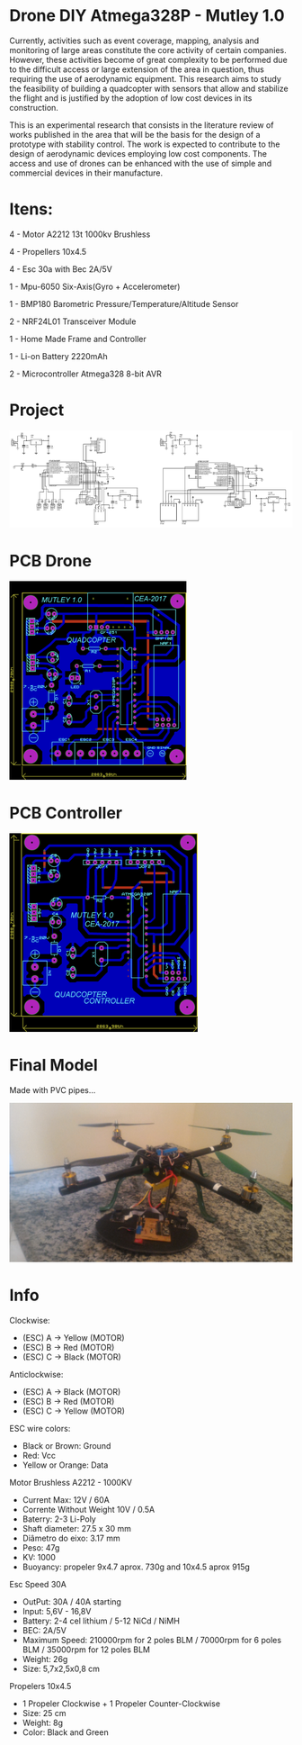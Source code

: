 # Drone DIY Atmega328P - Mutley 1.0

Currently, activities such as event coverage, mapping, analysis and monitoring of large areas constitute the core activity of certain companies. However, these activities become of great complexity to be performed due to the difficult access or large extension of the area in question, thus requiring the use of aerodynamic equipment. This research aims to study the feasibility of building a quadcopter with sensors that allow and stabilize the flight and is justified by the adoption of low cost devices in its construction.

This is an experimental research that consists in the literature review of works published in the area that will be the basis for the design of a prototype with stability control. The work is expected to contribute to the design of aerodynamic devices employing low cost components. The access and use of drones can be enhanced with the use of simple and commercial devices in their manufacture.


# Itens:


4	 - Motor A2212 13t 1000kv Brushless       

4  - Propellers 10x4.5

4  - Esc 30a with Bec 2A/5V

1  - Mpu-6050  Six-Axis(Gyro + Accelerometer) 

1  - BMP180 Barometric Pressure/Temperature/Altitude Sensor

2  - NRF24L01 Transceiver Module

1  - Home Made Frame and Controller

1  - Li-on Battery 2220mAh 

2  - Microcontroller Atmega328 8-bit AVR

# Project

![Project](https://github.com/gabrieloliveira95/DroneDIYArduino/blob/master/Img/project.png?raw=true)

# PCB Drone

![PCB DRONE DESIGN](https://github.com/gabrieloliveira95/DroneDIYArduino/blob/master/Img/pcbMutley1.0.png?raw=true)

# PCB Controller

![PCB CONTROLLER DESIGN](https://github.com/gabrieloliveira95/DroneDIYArduino/blob/master/Img/controllerPcbMutley1.0.png?raw=true)

# Final Model

Made with PVC pipes...

![Drone and Controller](https://github.com/gabrieloliveira95/DroneDIYArduino/blob/master/Img/P_20170907_161606.jpg?raw=true)


# Info

Clockwise:
- (ESC) A -> Yellow (MOTOR)
- (ESC) B -> Red (MOTOR)
- (ESC) C -> Black (MOTOR)

Anticlockwise:
- (ESC) A -> Black (MOTOR)
- (ESC) B -> Red (MOTOR)
- (ESC) C -> Yellow (MOTOR)

ESC wire colors:
- Black or Brown: Ground
- Red: Vcc
- Yellow or Orange: Data

Motor Brushless A2212 - 1000KV
- Current Max: 12V / 60A 
- Corrente Without Weight 10V / 0.5A 
- Baterry: 2-3 Li-Poly 
- Shaft diameter: 27.5 x 30 mm 
- Diâmetro do eixo: 3.17 mm 
- Peso: 47g
- KV: 1000
- Buoyancy: propeler 9x4.7 aprox. 730g and 10x4.5 aprox 915g
 
Esc Speed 30A
- OutPut: 30A  / 40A starting
- Input: 5,6V - 16,8V
- Battery: 2-4 cel lithium / 5-12 NiCd / NiMH 
- BEC: 2A/5V
- Maximum Speed: 210000rpm for 2 poles BLM / 70000rpm for 6 poles BLM / 35000rpm for 12 poles BLM 
- Weight: 26g
- Size: 5,7x2,5x0,8 cm
 
Propelers 10x4.5
- 1 Propeler Clockwise + 1 Propeler Counter-Clockwise
- Size: 25 cm
- Weight: 8g
- Color: Black and Green
